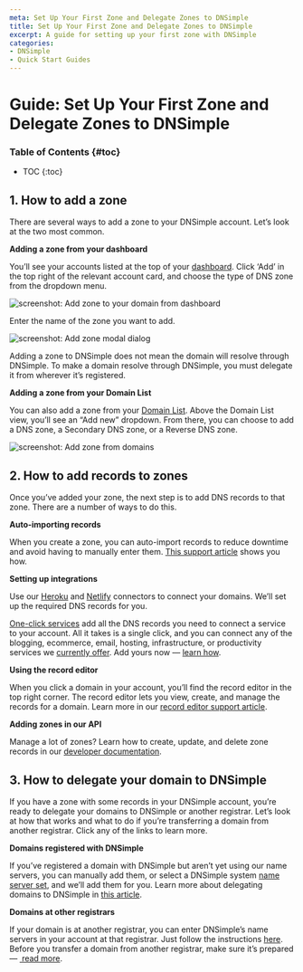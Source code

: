 ```yaml
---
meta: Set Up Your First Zone and Delegate Zones to DNSimple
title: Set Up Your First Zone and Delegate Zones to DNSimple
excerpt: A guide for setting up your first zone with DNSimple
categories:
- DNSimple
- Quick Start Guides
---
```



# Guide: Set Up Your First Zone and Delegate Zones to DNSimple

### Table of Contents {#toc}

* TOC
{:toc}

## 1. How to add a zone

There are several ways to add a zone to your DNSimple account. Let’s look at the two most common.

**Adding a zone from your dashboard**

You’ll see your accounts listed at the top of your [dashboard](https://support.dnsimple.com/articles/dashboard/). Click ‘Add’ in the top right of the relevant account card, and choose the type of DNS zone from the dropdown menu.

![screenshot: Add zone to your domain from dashboard](/files/add-zone-from-dashboard.png)

Enter the name of the zone you want to add.

![screenshot: Add zone modal dialog](/files/add-zone-modal.png)

<info>
Adding a zone to DNSimple does not mean the domain will resolve through DNSimple. To make a domain resolve through DNSimple, you must delegate it from wherever it’s registered.
</info>

**Adding a zone from your Domain List**

You can also add a zone from your [Domain List](https://support.dnsimple.com/articles/domain-list/#add-new). Above the Domain List view, you’ll see an “Add new” dropdown. From there, you can choose to add a DNS zone, a Secondary DNS zone, or a Reverse DNS zone.

![screenshot: Add zone from domains](/files/add-zone-from-domains.png)

## 2. How to add records to zones

Once you’ve added your zone, the next step is to add DNS records to that zone. There are a number of ways to do this.

**Auto-importing records**

When you create a zone, you can auto-import records to reduce downtime and avoid having to manually enter them. [This support article](https://support.dnsimple.com/articles/auto-import-dns/) shows you how.

**Setting up integrations**

Use our [Heroku](https://support.dnsimple.com/articles/heroku-connector/) and [Netlify](https://support.dnsimple.com/articles/netlify-connector/)
connectors to connect your domains. We’ll set up the required DNS records for you.

[One-click services](https://support.dnsimple.com/articles/services/) add all the DNS records you need to connect a service to your account. All it takes is a single click, and you can connect any of the blogging, ecommerce, email, hosting, infrastructure, or productivity services we [currently offer](https://dnsimple.com/benefits/integrations). Add yours now — [learn how](https://support.dnsimple.com/articles/services/#adding-a-service).

**Using the record editor**

When you click a domain in your account, you’ll find the record editor in the top right corner. The record editor lets you view, create, and manage the records for a domain. Learn more in our [record editor support article](https://support.dnsimple.com/articles/record-editor/#adding-a-record).

**Adding zones in our API**

Manage a lot of zones? Learn how to create, update, and delete zone records in our [developer documentation](https://developer.dnsimple.com/v2/zones/records/#createZoneRecord).

## 3. How to delegate your domain to DNSimple

If you have a zone with some records in your DNSimple account, you’re ready to delegate your domains to DNSimple or another registrar. Let’s look at how that works and what to do if you’re transferring a domain from another registrar. Click any of the links to learn more.

**Domains registered with DNSimple**

If you’ve registered a domain with DNSimple but aren’t yet using our name servers, you can manually add them, or select a DNSimple system [name server set](https://support.dnsimple.com/articles/name-server-sets#system-name-server-sets), and we’ll add them for you. Learn more about delegating domains to DNSimple in [this article](https://support.dnsimple.com/articles/delegating-dnsimple-registered/).

**Domains at other registrars**

If your domain is at another registrar, you can enter DNSimple’s name servers in your account at that registrar. Just follow the instructions [here](https://support.dnsimple.com/articles/delegating-dnsimple-hosted). Before you transfer a domain from another registrar, make sure it’s prepared — [ read more](https://support.dnsimple.com/articles/before-transferring-domain/).

